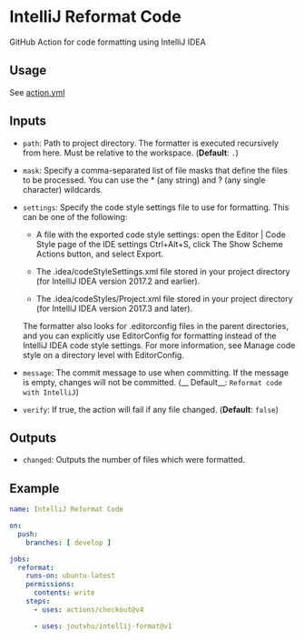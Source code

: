 # IntelliJ Reformat Code

GitHub Action for code formatting using IntelliJ IDEA

## Usage

See [action.yml](action.yml)

## Inputs

- `path`: Path to project directory. The formatter is executed recursively from here. Must be relative to the
  workspace. (__Default__: `.`)

- `mask`: Specify a comma-separated list of file masks that define the files to be processed. You can use the * (any
  string) and ? (any single character) wildcards.

- `settings`: Specify the code style settings file to use for formatting. This can be one of the following:

    - A file with the exported code style settings: open the Editor | Code Style page of the IDE settings Ctrl+Alt+S,
      click The Show Scheme Actions button, and select Export.

    - The .idea/codeStyleSettings.xml file stored in your project directory (for IntelliJ IDEA version 2017.2 and
      earlier).

    - The .idea/codeStyles/Project.xml file stored in your project directory (for IntelliJ IDEA version 2017.3 and
      later).

  The formatter also looks for .editorconfig files in the parent directories, and you can explicitly use EditorConfig
  for formatting instead of the IntelliJ IDEA code style settings. For more information, see Manage code style on a
  directory level with EditorConfig.

- `message`: The commit message to use when committing. If the message is empty, changes will not be committed. (__
  Default__: `Reformat code with IntelliJ`)

- `verify`: If true, the action will fail if any file changed. (__Default__: `false`)

## Outputs

- `changed`: Outputs the number of files which were formatted.

## Example

```yaml
name: IntelliJ Reformat Code

on:
  push:
    branches: [ develop ]

jobs:
  reformat:
    runs-on: ubuntu-latest
    permissions:
      contents: write
    steps:
      - uses: actions/checkout@v4

      - uses: joutvhu/intellij-format@v1
```
